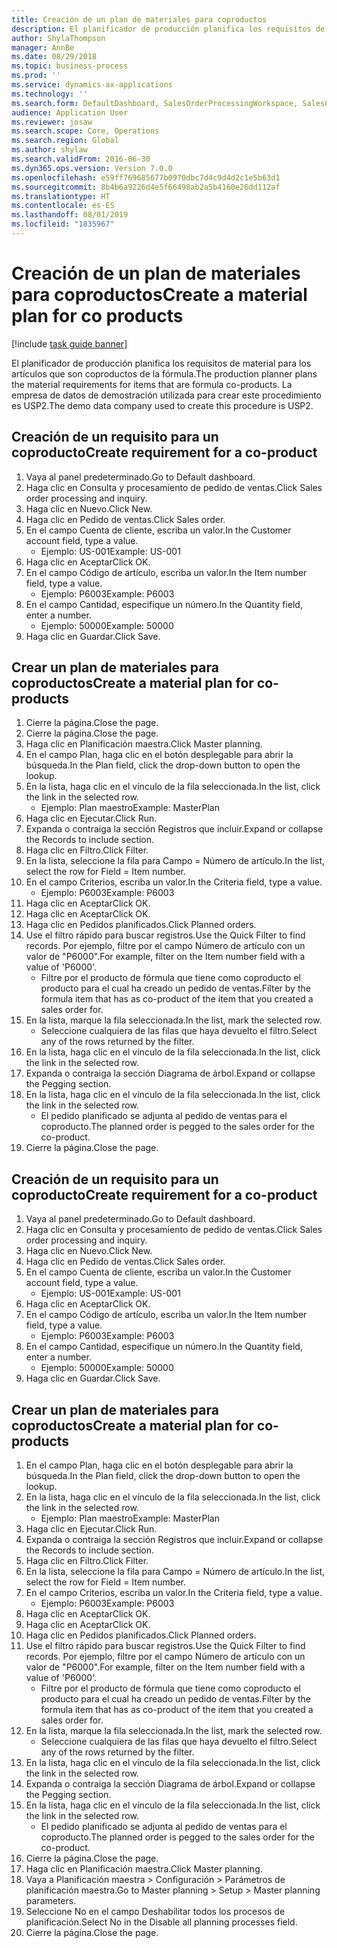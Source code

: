 ```yaml
---
title: Creación de un plan de materiales para coproductos
description: El planificador de producción planifica los requisitos de material para los artículos que son coproductos de la fórmula.
author: ShylaThompson
manager: AnnBe
ms.date: 08/29/2018
ms.topic: business-process
ms.prod: ''
ms.service: dynamics-ax-applications
ms.technology: ''
ms.search.form: DefaultDashboard, SalesOrderProcessingWorkspace, SalesCreateOrder, SalesTable, ReqCreatePlanWorkspace, ReqTransPlanCard, SysQueryForm, ReqTransPo
audience: Application User
ms.reviewer: josaw
ms.search.scope: Core, Operations
ms.search.region: Global
ms.author: shylaw
ms.search.validFrom: 2016-06-30
ms.dyn365.ops.version: Version 7.0.0
ms.openlocfilehash: e59ff769685677b0970dbc7d4c9d4d2c1e5b63d1
ms.sourcegitcommit: 8b4b6a9226d4e5f66498ab2a5b4160e26dd112af
ms.translationtype: HT
ms.contentlocale: es-ES
ms.lasthandoff: 08/01/2019
ms.locfileid: "1835967"
---
```

# <a name="create-a-material-plan-for-co-products"></a><span data-ttu-id="72c78-103">Creación de un plan de materiales para coproductos</span><span class="sxs-lookup"><span data-stu-id="72c78-103">Create a material plan for co products</span></span>

[!include [task guide banner](../../includes/task-guide-banner.md)]

<span data-ttu-id="72c78-104">El planificador de producción planifica los requisitos de material para los artículos que son coproductos de la fórmula.</span><span class="sxs-lookup"><span data-stu-id="72c78-104">The production planner plans the material requirements for items that are formula co-products.</span></span> <span data-ttu-id="72c78-105">La empresa de datos de demostración utilizada para crear este procedimiento es USP2.</span><span class="sxs-lookup"><span data-stu-id="72c78-105">The demo data company used to create this procedure is USP2.</span></span>


## <a name="create-requirement-for-a-co-product"></a><span data-ttu-id="72c78-106">Creación de un requisito para un coproducto</span><span class="sxs-lookup"><span data-stu-id="72c78-106">Create requirement for a co-product</span></span>
1. <span data-ttu-id="72c78-107">Vaya al panel predeterminado.</span><span class="sxs-lookup"><span data-stu-id="72c78-107">Go to Default dashboard.</span></span>
2. <span data-ttu-id="72c78-108">Haga clic en Consulta y procesamiento de pedido de ventas.</span><span class="sxs-lookup"><span data-stu-id="72c78-108">Click Sales order processing and inquiry.</span></span>
3. <span data-ttu-id="72c78-109">Haga clic en Nuevo.</span><span class="sxs-lookup"><span data-stu-id="72c78-109">Click New.</span></span>
4. <span data-ttu-id="72c78-110">Haga clic en Pedido de ventas.</span><span class="sxs-lookup"><span data-stu-id="72c78-110">Click Sales order.</span></span>
5. <span data-ttu-id="72c78-111">En el campo Cuenta de cliente, escriba un valor.</span><span class="sxs-lookup"><span data-stu-id="72c78-111">In the Customer account field, type a value.</span></span>
    * <span data-ttu-id="72c78-112">Ejemplo: US-001</span><span class="sxs-lookup"><span data-stu-id="72c78-112">Example: US-001</span></span>  
6. <span data-ttu-id="72c78-113">Haga clic en Aceptar</span><span class="sxs-lookup"><span data-stu-id="72c78-113">Click OK.</span></span>
7. <span data-ttu-id="72c78-114">En el campo Código de artículo, escriba un valor.</span><span class="sxs-lookup"><span data-stu-id="72c78-114">In the Item number field, type a value.</span></span>
    * <span data-ttu-id="72c78-115">Ejemplo: P6003</span><span class="sxs-lookup"><span data-stu-id="72c78-115">Example: P6003</span></span>  
8. <span data-ttu-id="72c78-116">En el campo Cantidad, especifique un número.</span><span class="sxs-lookup"><span data-stu-id="72c78-116">In the Quantity field, enter a number.</span></span>
    * <span data-ttu-id="72c78-117">Ejemplo: 50000</span><span class="sxs-lookup"><span data-stu-id="72c78-117">Example: 50000</span></span>  
9. <span data-ttu-id="72c78-118">Haga clic en Guardar.</span><span class="sxs-lookup"><span data-stu-id="72c78-118">Click Save.</span></span>

## <a name="create-a-material-plan-for-co-products"></a><span data-ttu-id="72c78-119">Crear un plan de materiales para coproductos</span><span class="sxs-lookup"><span data-stu-id="72c78-119">Create a material plan for co-products</span></span>
1. <span data-ttu-id="72c78-120">Cierre la página.</span><span class="sxs-lookup"><span data-stu-id="72c78-120">Close the page.</span></span>
2. <span data-ttu-id="72c78-121">Cierre la página.</span><span class="sxs-lookup"><span data-stu-id="72c78-121">Close the page.</span></span>
3. <span data-ttu-id="72c78-122">Haga clic en Planificación maestra.</span><span class="sxs-lookup"><span data-stu-id="72c78-122">Click Master planning.</span></span>
4. <span data-ttu-id="72c78-123">En el campo Plan, haga clic en el botón desplegable para abrir la búsqueda.</span><span class="sxs-lookup"><span data-stu-id="72c78-123">In the Plan field, click the drop-down button to open the lookup.</span></span>
5. <span data-ttu-id="72c78-124">En la lista, haga clic en el vínculo de la fila seleccionada.</span><span class="sxs-lookup"><span data-stu-id="72c78-124">In the list, click the link in the selected row.</span></span>
    * <span data-ttu-id="72c78-125">Ejemplo: Plan maestro</span><span class="sxs-lookup"><span data-stu-id="72c78-125">Example: MasterPlan</span></span>  
6. <span data-ttu-id="72c78-126">Haga clic en Ejecutar.</span><span class="sxs-lookup"><span data-stu-id="72c78-126">Click Run.</span></span>
7. <span data-ttu-id="72c78-127">Expanda o contraiga la sección Registros que incluir.</span><span class="sxs-lookup"><span data-stu-id="72c78-127">Expand or collapse the Records to include section.</span></span>
8. <span data-ttu-id="72c78-128">Haga clic en Filtro.</span><span class="sxs-lookup"><span data-stu-id="72c78-128">Click Filter.</span></span>
9. <span data-ttu-id="72c78-129">En la lista, seleccione la fila para Campo = Número de artículo.</span><span class="sxs-lookup"><span data-stu-id="72c78-129">In the list, select the row for Field = Item number.</span></span>
10. <span data-ttu-id="72c78-130">En el campo Criterios, escriba un valor.</span><span class="sxs-lookup"><span data-stu-id="72c78-130">In the Criteria field, type a value.</span></span>
    * <span data-ttu-id="72c78-131">Ejemplo: P6003</span><span class="sxs-lookup"><span data-stu-id="72c78-131">Example: P6003</span></span>  
11. <span data-ttu-id="72c78-132">Haga clic en Aceptar</span><span class="sxs-lookup"><span data-stu-id="72c78-132">Click OK.</span></span>
12. <span data-ttu-id="72c78-133">Haga clic en Aceptar</span><span class="sxs-lookup"><span data-stu-id="72c78-133">Click OK.</span></span>
13. <span data-ttu-id="72c78-134">Haga clic en Pedidos planificados.</span><span class="sxs-lookup"><span data-stu-id="72c78-134">Click Planned orders.</span></span>
14. <span data-ttu-id="72c78-135">Use el filtro rápido para buscar registros.</span><span class="sxs-lookup"><span data-stu-id="72c78-135">Use the Quick Filter to find records.</span></span> <span data-ttu-id="72c78-136">Por ejemplo, filtre por el campo Número de artículo con un valor de "P6000".</span><span class="sxs-lookup"><span data-stu-id="72c78-136">For example, filter on the Item number field with a value of 'P6000'.</span></span>
    * <span data-ttu-id="72c78-137">Filtre por el producto de fórmula que tiene como coproducto el producto para el cual ha creado un pedido de ventas.</span><span class="sxs-lookup"><span data-stu-id="72c78-137">Filter by the formula item that has as co-product of the item that you created a sales order for.</span></span>  
15. <span data-ttu-id="72c78-138">En la lista, marque la fila seleccionada.</span><span class="sxs-lookup"><span data-stu-id="72c78-138">In the list, mark the selected row.</span></span>
    * <span data-ttu-id="72c78-139">Seleccione cualquiera de las filas que haya devuelto el filtro.</span><span class="sxs-lookup"><span data-stu-id="72c78-139">Select any of the rows returned by the filter.</span></span>  
16. <span data-ttu-id="72c78-140">En la lista, haga clic en el vínculo de la fila seleccionada.</span><span class="sxs-lookup"><span data-stu-id="72c78-140">In the list, click the link in the selected row.</span></span>
17. <span data-ttu-id="72c78-141">Expanda o contraiga la sección Diagrama de árbol.</span><span class="sxs-lookup"><span data-stu-id="72c78-141">Expand or collapse the Pegging section.</span></span>
18. <span data-ttu-id="72c78-142">En la lista, haga clic en el vínculo de la fila seleccionada.</span><span class="sxs-lookup"><span data-stu-id="72c78-142">In the list, click the link in the selected row.</span></span>
    * <span data-ttu-id="72c78-143">El pedido planificado se adjunta al pedido de ventas para el coproducto.</span><span class="sxs-lookup"><span data-stu-id="72c78-143">The planned order is pegged to the sales order for the co-product.</span></span>  
19. <span data-ttu-id="72c78-144">Cierre la página.</span><span class="sxs-lookup"><span data-stu-id="72c78-144">Close the page.</span></span>

## <a name="create-requirement-for-a-co-product"></a><span data-ttu-id="72c78-145">Creación de un requisito para un coproducto</span><span class="sxs-lookup"><span data-stu-id="72c78-145">Create requirement for a co-product</span></span>
1. <span data-ttu-id="72c78-146">Vaya al panel predeterminado.</span><span class="sxs-lookup"><span data-stu-id="72c78-146">Go to Default dashboard.</span></span>
2. <span data-ttu-id="72c78-147">Haga clic en Consulta y procesamiento de pedido de ventas.</span><span class="sxs-lookup"><span data-stu-id="72c78-147">Click Sales order processing and inquiry.</span></span>
3. <span data-ttu-id="72c78-148">Haga clic en Nuevo.</span><span class="sxs-lookup"><span data-stu-id="72c78-148">Click New.</span></span>
4. <span data-ttu-id="72c78-149">Haga clic en Pedido de ventas.</span><span class="sxs-lookup"><span data-stu-id="72c78-149">Click Sales order.</span></span>
5. <span data-ttu-id="72c78-150">En el campo Cuenta de cliente, escriba un valor.</span><span class="sxs-lookup"><span data-stu-id="72c78-150">In the Customer account field, type a value.</span></span>
    * <span data-ttu-id="72c78-151">Ejemplo: US-001</span><span class="sxs-lookup"><span data-stu-id="72c78-151">Example: US-001</span></span>  
6. <span data-ttu-id="72c78-152">Haga clic en Aceptar</span><span class="sxs-lookup"><span data-stu-id="72c78-152">Click OK.</span></span>
7. <span data-ttu-id="72c78-153">En el campo Código de artículo, escriba un valor.</span><span class="sxs-lookup"><span data-stu-id="72c78-153">In the Item number field, type a value.</span></span>
    * <span data-ttu-id="72c78-154">Ejemplo: P6003</span><span class="sxs-lookup"><span data-stu-id="72c78-154">Example: P6003</span></span>  
8. <span data-ttu-id="72c78-155">En el campo Cantidad, especifique un número.</span><span class="sxs-lookup"><span data-stu-id="72c78-155">In the Quantity field, enter a number.</span></span>
    * <span data-ttu-id="72c78-156">Ejemplo: 50000</span><span class="sxs-lookup"><span data-stu-id="72c78-156">Example: 50000</span></span>  
9. <span data-ttu-id="72c78-157">Haga clic en Guardar.</span><span class="sxs-lookup"><span data-stu-id="72c78-157">Click Save.</span></span>

## <a name="create-a-material-plan-for-co-products"></a><span data-ttu-id="72c78-158">Crear un plan de materiales para coproductos</span><span class="sxs-lookup"><span data-stu-id="72c78-158">Create a material plan for co-products</span></span>
1. <span data-ttu-id="72c78-159">En el campo Plan, haga clic en el botón desplegable para abrir la búsqueda.</span><span class="sxs-lookup"><span data-stu-id="72c78-159">In the Plan field, click the drop-down button to open the lookup.</span></span>
2. <span data-ttu-id="72c78-160">En la lista, haga clic en el vínculo de la fila seleccionada.</span><span class="sxs-lookup"><span data-stu-id="72c78-160">In the list, click the link in the selected row.</span></span>
    * <span data-ttu-id="72c78-161">Ejemplo: Plan maestro</span><span class="sxs-lookup"><span data-stu-id="72c78-161">Example: MasterPlan</span></span>  
3. <span data-ttu-id="72c78-162">Haga clic en Ejecutar.</span><span class="sxs-lookup"><span data-stu-id="72c78-162">Click Run.</span></span>
4. <span data-ttu-id="72c78-163">Expanda o contraiga la sección Registros que incluir.</span><span class="sxs-lookup"><span data-stu-id="72c78-163">Expand or collapse the Records to include section.</span></span>
5. <span data-ttu-id="72c78-164">Haga clic en Filtro.</span><span class="sxs-lookup"><span data-stu-id="72c78-164">Click Filter.</span></span>
6. <span data-ttu-id="72c78-165">En la lista, seleccione la fila para Campo = Número de artículo.</span><span class="sxs-lookup"><span data-stu-id="72c78-165">In the list, select the row for Field = Item number.</span></span>
7. <span data-ttu-id="72c78-166">En el campo Criterios, escriba un valor.</span><span class="sxs-lookup"><span data-stu-id="72c78-166">In the Criteria field, type a value.</span></span>
    * <span data-ttu-id="72c78-167">Ejemplo: P6003</span><span class="sxs-lookup"><span data-stu-id="72c78-167">Example: P6003</span></span>  
8. <span data-ttu-id="72c78-168">Haga clic en Aceptar</span><span class="sxs-lookup"><span data-stu-id="72c78-168">Click OK.</span></span>
9. <span data-ttu-id="72c78-169">Haga clic en Aceptar</span><span class="sxs-lookup"><span data-stu-id="72c78-169">Click OK.</span></span>
10. <span data-ttu-id="72c78-170">Haga clic en Pedidos planificados.</span><span class="sxs-lookup"><span data-stu-id="72c78-170">Click Planned orders.</span></span>
11. <span data-ttu-id="72c78-171">Use el filtro rápido para buscar registros.</span><span class="sxs-lookup"><span data-stu-id="72c78-171">Use the Quick Filter to find records.</span></span> <span data-ttu-id="72c78-172">Por ejemplo, filtre por el campo Número de artículo con un valor de "P6000".</span><span class="sxs-lookup"><span data-stu-id="72c78-172">For example, filter on the Item number field with a value of 'P6000'.</span></span>
    * <span data-ttu-id="72c78-173">Filtre por el producto de fórmula que tiene como coproducto el producto para el cual ha creado un pedido de ventas.</span><span class="sxs-lookup"><span data-stu-id="72c78-173">Filter by the formula item that has as co-product of the item that you created a sales order for.</span></span>  
12. <span data-ttu-id="72c78-174">En la lista, marque la fila seleccionada.</span><span class="sxs-lookup"><span data-stu-id="72c78-174">In the list, mark the selected row.</span></span>
    * <span data-ttu-id="72c78-175">Seleccione cualquiera de las filas que haya devuelto el filtro.</span><span class="sxs-lookup"><span data-stu-id="72c78-175">Select any of the rows returned by the filter.</span></span>  
13. <span data-ttu-id="72c78-176">En la lista, haga clic en el vínculo de la fila seleccionada.</span><span class="sxs-lookup"><span data-stu-id="72c78-176">In the list, click the link in the selected row.</span></span>
14. <span data-ttu-id="72c78-177">Expanda o contraiga la sección Diagrama de árbol.</span><span class="sxs-lookup"><span data-stu-id="72c78-177">Expand or collapse the Pegging section.</span></span>
15. <span data-ttu-id="72c78-178">En la lista, haga clic en el vínculo de la fila seleccionada.</span><span class="sxs-lookup"><span data-stu-id="72c78-178">In the list, click the link in the selected row.</span></span>
    * <span data-ttu-id="72c78-179">El pedido planificado se adjunta al pedido de ventas para el coproducto.</span><span class="sxs-lookup"><span data-stu-id="72c78-179">The planned order is pegged to the sales order for the co-product.</span></span>  
16. <span data-ttu-id="72c78-180">Cierre la página.</span><span class="sxs-lookup"><span data-stu-id="72c78-180">Close the page.</span></span>
17. <span data-ttu-id="72c78-181">Haga clic en Planificación maestra.</span><span class="sxs-lookup"><span data-stu-id="72c78-181">Click Master planning.</span></span>
18. <span data-ttu-id="72c78-182">Vaya a Planificación maestra > Configuración > Parámetros de planificación maestra.</span><span class="sxs-lookup"><span data-stu-id="72c78-182">Go to Master planning > Setup > Master planning parameters.</span></span>
19. <span data-ttu-id="72c78-183">Seleccione No en el campo Deshabilitar todos los procesos de planificación.</span><span class="sxs-lookup"><span data-stu-id="72c78-183">Select No in the Disable all planning processes field.</span></span>
20. <span data-ttu-id="72c78-184">Cierre la página.</span><span class="sxs-lookup"><span data-stu-id="72c78-184">Close the page.</span></span>

